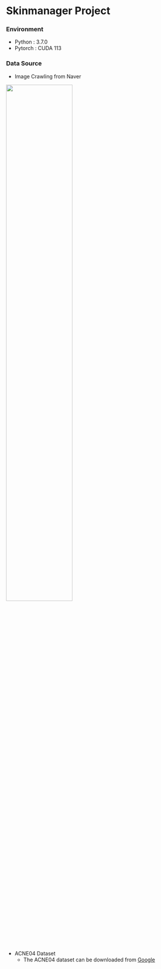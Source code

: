 # Skinmanager Project

### Environment
- Python : 3.7.0
- Pytorch : CUDA 113

### Data Source
- Image Crawling from Naver
<img width="60%" src="https://user-images.githubusercontent.com/51372556/193438075-d0184577-2726-4c10-9e41-45fb9c1ac9ce.gif"/>

- ACNE04 Dataset
  - The ACNE04 dataset can be downloaded from [Google][googlelink]

[googlelink]: https://drive.google.com/drive/folders/18yJcHXhzOv7H89t-Lda6phheAicLqMuZ "Go google"
